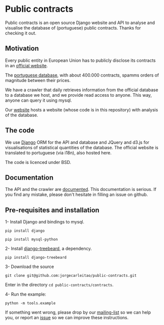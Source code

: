 # Public contracts

Public contracts is an open source Django website and API to analyse and visualise the database of (portuguese) public contracts.
Thanks for checking it out.

## Motivation

Every public entity in European Union has to publicly disclose its
contracts in an [official website](http://simap.europa.eu/supplier/national-procurement-databases/index_en.htm).

The [portuguese database](http://www.base.gov.pt/base2/), with about 400.000 contracts,
spamms orders of magnitude between their prices.

We have a crawler that daily retrieves information from the official database to a database we host,
and we provide read access to anyone. This way, anyone can query it using mysql.

Our [website](http://contratos.publicos.pt) hosts a website (whose code is in this repository)
with analysis of the database.

## The code

We use [Django](https://www.djangoproject.com/) ORM for the API and database
and JQuery and d3.js for visualisations of statistical quantities of the database.
The official website is translated to portuguese (via i18n), also hosted here.

The code is licenced under BSD.

## Documentation

The API and the crawler are [documented](http://public-contracts.readthedocs.org/en/latest/).
This documentation is serious. If you find any mistake, please don't hesitate in filling an issue on github.

## Pre-requisites and installation

1- Install Django and bindings to mysql.

`pip install django`

`pip install mysql-python` 

2- Install [django-treebeard](https://github.com/tabo/django-treebeard), a dependency.

`pip install django-treebeard`

3- Download the source

`git clone git@github.com:jorgecarleitao/public-contracts.git`

Enter in the directory `cd public-contracts/contracts`.

4- Run the example:

`python -m tools.example`

If something went wrong, please drop by our [mailing-list](https://groups.google.com/forum/#!forum/public-contracts)
so we can help you, or report an [issue](https://github.com/jorgecarleitao/public-contracts/issues)
so we can improve these instructions.
